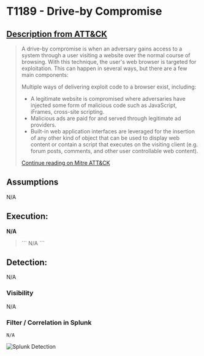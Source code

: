 # T1189 - Drive-by Compromise
## [Description from ATT&CK](https://attack.mitre.org/wiki/Technique/T1189)
<blockquote>
A drive-by compromise is when an adversary gains access to a system through a user visiting a website over the normal course of browsing. With this technique, the user's web browser is targeted for exploitation. This can happen in several ways, but there are a few main components:

Multiple ways of delivering exploit code to a browser exist, including:

* A legitimate website is compromised where adversaries have injected some form of malicious code such as JavaScript, iFrames, cross-site scripting.
* Malicious ads are paid for and served through legitimate ad providers.
* Built-in web application interfaces are leveraged for the insertion of any other kind of object that can be used to display web content or contain a script that executes on the visiting client (e.g. forum posts, comments, and other user controllable web content).

[Continue reading on Mitre ATT&CK](https://attack.mitre.org/wiki/Technique/T1189)
</blockquote>

## Assumptions
N/A 

## Execution:
**N/A** 

<blockquote>
```
 N/A
```
</blockquote>

 

## Detection:
N/A

### Visibility
N/A

### Filter / Correlation in Splunk
 

```
N/A
```

![Splunk Detection](https://github.com/avaplex/dpi911/blob/master/images/T1213.JPG)

